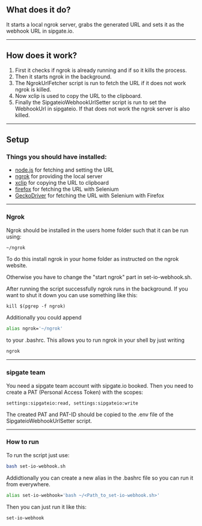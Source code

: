 ## What does it do?

It starts a local ngrok server, grabs the generated URL and sets it as the webhook URL in sipgate.io.

---

## How does it work?

1. First it checks if ngrok is already running and if so it kills the process.
2. Then it starts ngrok in the background.
3. The NgrokUrlFetcher script is run to fetch the URL if it does not work ngrok is killed.
4. Now xclip is used to copy the URL to the clipboard.
5. Finally the SipgateioWebhookUrlSetter script is run to set the WebhookUrl in sipgateio. If that does not work the ngrok server is also killed.

---

## Setup

### Things you should have installed:

- [node.js](https://nodejs.org/en/) for fetching and setting the URL
- [ngrok](https://ngrok.com/) for providing the local server
- [xclip](https://github.com/astrand/xclip) for copying the URL to clipboard
- [firefox](https://www.mozilla.org/en-US/firefox/new/) for fetching the URL with Selenium
- [GeckoDriver](https://github.com/mozilla/geckodriver) for fetching the URL with Selenium with Firefox

---

### Ngrok

Ngrok should be installed in the users home folder such that it can be run using:

```bash
~/ngrok
```
To do this install ngrok in your home folder as instructed on the ngrok website.

Otherwise you have to change the "start ngrok" part in set-io-webhook.sh.

After running the script successfully ngrok runs in the background. If you want to shut it down you can use something like this:

```
kill $(pgrep -f ngrok)
```
Additionally you could append 
```bash
alias ngrok='~/ngrok'
```
to your .bashrc. This allows you to run ngrok in your shell by just writing 
```bash
ngrok
```

---

### sipgate team

You need a sipgate team account with sipgate.io booked. Then you need to create a PAT (Personal Access Token) with the scopes:

 ```settings:sipgateio:read, settings:sipgateio:write```

 The created PAT and PAT-ID should be copied to the .env file of the SipgateioWebhookUrlSetter script.

---

### How to run

To run the script just use:

```bash
bash set-io-webhook.sh
```

Addidtionally you can create a new alias in the .bashrc file so you can run it from everywhere.

```bash
alias set-io-webhook='bash ~/<Path_to_set-io-webhook.sh>'
```

Then you can just run it like this:

```bash
set-io-webhook
```
